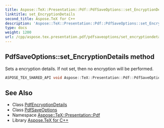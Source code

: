```yaml
---
title: Aspose::TeX::Presentation::Pdf::PdfSaveOptions::set_EncryptionDetails method
linktitle: set_EncryptionDetails
second_title: Aspose.TeX for C++
description: 'Aspose::TeX::Presentation::Pdf::PdfSaveOptions::set_EncryptionDetails method. Sets a encryption details. If not set, then no encryption will be performed in C++.'
type: docs
weight: 1200
url: /cpp/aspose.tex.presentation.pdf/pdfsaveoptions/set_encryptiondetails/
---
```

## PdfSaveOptions::set_EncryptionDetails method


Sets a encryption details. If not set, then no encryption will be performed.

```cpp
ASPOSE_TEX_SHARED_API void Aspose::TeX::Presentation::Pdf::PdfSaveOptions::set_EncryptionDetails(System::SharedPtr<PdfEncryptionDetails> value)
```

## See Also

* Class [PdfEncryptionDetails](../../pdfencryptiondetails/)
* Class [PdfSaveOptions](../)
* Namespace [Aspose::TeX::Presentation::Pdf](../../)
* Library [Aspose.TeX for C++](../../../)
